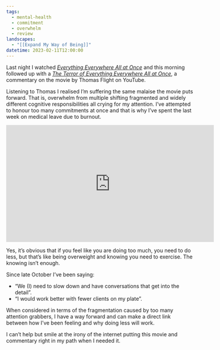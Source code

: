 ```yaml
---
tags:
  - mental-health
  - commitment
  - overwhelm
  - review
landscapes:
  - "[[Expand My Way of Being]]"
datetime: 2023-02-11T12:00:00
---
```

Last night I watched _[Everything Everywhere All at Once](https://www.imdb.com/title/tt6710474/)_ and this morning followed up with a _[The Terror of Everything Everywhere All at Once](https://youtu.be/VvclV0_o0JE)_, a commentary on the movie by Thomas Flight on YouTube.

Listening to Thomas I realised I’m suffering the same malaise the movie puts forward. That is, overwhelm from multiple shifting fragmented and widely different cognitive responsibilities all crying for my attention. I’ve attempted to honour too many commitments at once and that is why I’ve spent the last week on medical leave due to burnout.

<iframe width="560" height="315" src="https://www.youtube.com/embed/VvclV0_o0JE?si=qK1iHGlsxT1CS8kZ" title="YouTube video player" frameborder="0" allow="accelerometer; autoplay; clipboard-write; encrypted-media; gyroscope; picture-in-picture; web-share" allowfullscreen></iframe>

Yes, it’s obvious that if you feel like you are doing too much, you need to do less, but that’s like being overweight and knowing you need to exercise. The knowing isn’t enough.

Since late October I’ve been saying:
- “We (I) need to slow down and have conversations that get into the detail”.
- “I would work better with fewer clients on my plate”.

When considered in terms of the fragmentation caused by too many attention grabbers, I have a way forward and can make a direct link between how I’ve been feeling and why doing less will work.

I can’t help but smile at the irony of the internet putting this movie and commentary right in my path when I needed it.